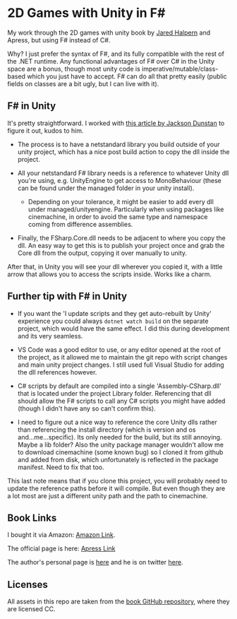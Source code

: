 # 2D Games with Unity in F\#

My work through the 2D games with unity book by [Jared Halpern](https://jaredhalpern.com/) and Apress, but using F# instead of C#.

Why? I just prefer the syntax of F#, and its fully compatible with the rest of the .NET runtime. Any functional advantages of F# over C# in the Unity space are a bonus, though most unity code is imperative/mutable/class-based which you just have to accept. F# can do all that pretty easily (public fields on classes are a bit ugly, but I can live with it).

## F# in Unity

It's pretty straightforward. I worked with [this article by Jackson Dunstan](https://jacksondunstan.com/articles/5058) to figure it out, kudos to him.

- The process is to have a netstandard library you build outside of your unity project, which has a nice post build action to copy the dll inside the project.

- All your netstandard F# library needs is a reference to whatever Unity dll you're using, e.g. UnityEngine to get access to MonoBehaviour (these can be found under the managed folder in your unity install).

  - Depending on your tolerance, it might be easier to add every dll under managed/unityengine. Particularly when using packages like cinemachine, in order to avoid the same type and namespace coming from difference assemblies.

- Finally, the FSharp.Core.dll needs to be adjacent to where you copy the dll. An easy way to get this is to publish your project once and grab the Core dll from the output, copying it over manually to unity.

After that, in Unity you will see your dll wherever you copied it, with a little arrow that allows you to access the scripts inside. Works like a charm.

## Further tip with F# in Unity

- If you want the 'I update scripts and they get auto-rebuilt by Unity' experience you could always `dotnet watch build` on the separate project, which would have the same effect. I did this during development and its very seamless.

- VS Code was a good editor to use, or any editor opened at the root of the project, as it allowed me to maintain the git repo with script changes and main unity project changes. I still used full Visual Studio for adding the dll references however.

- C# scripts by default are compiled into a single 'Assembly-CSharp.dll' that is located under the project Library folder. Referencing that dll should allow the F# scripts to call any C# scripts you might have added (though I didn't have any so can't confirm this).

- I need to figure out a nice way to reference the core Unity dlls rather than referencing the install directory (which is version and os and...me...specific). Its only needed for the build, but its still annoying. Maybe a lib folder? Also the unity package manager wouldn't allow me to download cinemachine (some known bug) so I cloned it from github and added from disk, which unfortunately is reflected in the package manifest. Need to fix that too.

This last note means that if you clone this project, you will probably need to update the reference paths before it will compile. But even though they are a lot most are just a different unity path and the path to cinemachine.

## Book Links

I bought it via Amazon: [Amazon Link](https://www.amazon.com/Developing-Games-Unity-Independent-Programming/dp/1484237714/ref=sr_1_1).

The official page is here: [Apress Link](https://www.apress.com/gp/book/9781484237717)

The author's personal page is [here](https://jaredhalpern.com/) and he is on twitter [here](https://twitter.com/JaredEHalpern).

## Licenses

All assets in this repo are taken from the [book GitHub repository](https://github.com/Apress/Devel-2D-Games-Unity), where they are licensed CC.
